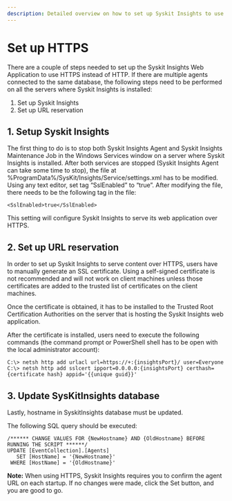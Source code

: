```yaml
---
description: Detailed overview on how to set up Syskit Insights to use HTTPS.
---
```


# Set up HTTPS

There are a couple of steps needed to set up the Syskit Insights Web Application to use HTTPS instead of HTTP. If there are multiple agents connected to the same database, the following steps need to be performed on all the servers where Syskit Insights is installed:

1. Set up Syskit Insights
2. Set up URL reservation 

## 1. Setup Syskit Insights

The first thing to do is to stop both Syskit Insights Agent and Syskit Insights Maintenance Job in the Windows Services window on a server where Syskit Insights is installed. After both services are stopped \(Syskit Insights Agent can take some time to stop\), the file at %ProgramData%/SysKit/Insights/Service/settings.xml has to be modified. Using any text editor, set tag “SslEnabled” to “true”. After modifying the file, there needs to be the following tag in the file:

```markup
<SslEnabled>true</SslEnabled>
```

This setting will configure Syskit Insights to serve its web application over HTTPS.

## 2. Set up URL reservation

In order to set up Syskit Insights to serve content over HTTPS, users have to manually generate an SSL certificate. Using a self-signed certificate is not recommended and will not work on client machines unless those certificates are added to the trusted list of certificates on the client machines.

Once the certificate is obtained, it has to be installed to the Trusted Root Certification Authorities on the server that is hosting the Syskit Insights web application.

After the certificate is installed, users need to execute the following commands \(the command prompt or PowerShell shell has to be open with the local administrator account\):

```text
C:\> netsh http add urlacl url=https://+:{insightsPort}/ user=Everyone
C:\> netsh http add sslcert ipport=0.0.0.0:{insightsPort} certhash={certificate hash} appid='{{unique guid}}'
```

## 3. Update SysKitInsights database

Lastly, hostname in SyskitInsights database must be updated.

The following SQL query should be executed:

```
/****** CHANGE VALUES FOR {NewHostname} AND {OldHostname} BEFORE RUNNING THE SCRIPT ******/
UPDATE [EventCollection].[Agents]
   SET [HostName] = '{NewHostname}'
 WHERE [HostName] = '{OldHostname}'
```

**Note:** When using HTTPS, Syskit Insights requires you to confirm the agent URL on each startup. If no changes were made, click the Set button, and you are good to go.

